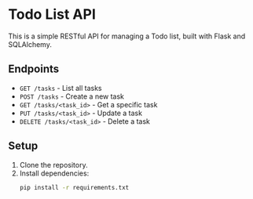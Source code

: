 # Todo List API

This is a simple RESTful API for managing a Todo list, built with Flask and SQLAlchemy.

## Endpoints

- `GET /tasks` - List all tasks
- `POST /tasks` - Create a new task
- `GET /tasks/<task_id>` - Get a specific task
- `PUT /tasks/<task_id>` - Update a task
- `DELETE /tasks/<task_id>` - Delete a task

## Setup

1. Clone the repository.
2. Install dependencies:
   ```bash
   pip install -r requirements.txt

